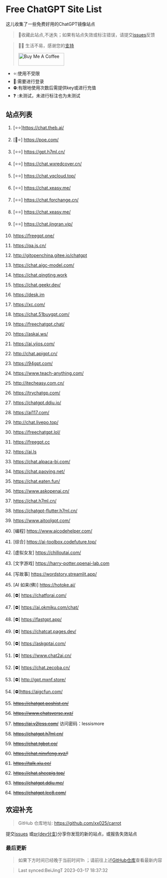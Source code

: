 # Free ChatGPT Site List

这儿收集了一些免费好用的ChatGPT镜像站点
> 🤭收藏此站点,不迷失；如果有站点失效或标注错误，请提交[issues](https://github.com/xx025/carrot/issues)反馈

> 🧡🧡 生活不易，感谢您的[支持](https://xx025.github.io/pages/zs/)
> 
><a href="https://xx025.github.io/pages/zs/" target="_blank"><img src="https://cdn.buymeacoffee.com/buttons/v2/default-blue.png" alt="Buy Me A Coffee" style="height: 40px !important;width: 145px !important;" ></a>

- ⭐:使用不受限
- 🔑:需要进行登录
- ⛔:有限地使用次数后需提供key或进行充值
- ❓ :未测试，未进行标注也为未测试

## 站点列表

1. [⭐⭐]https://chat.theb.ai/

2. [🔑⭐] https://poe.com/

3. [⭐⭐] https://gpt.h7ml.cn/

4. [⭐⭐] https://chat.wxredcover.cn/

5. [⭐⭐] https://chat.yqcloud.top/

6. [⭐⭐] https://chat.xeasy.me/

7. [⭐⭐] https://chat.forchange.cn/

8. [⭐⭐] https://chat.xeasy.me/

9. [⭐⭐] https://chat.jingran.vip/

10. https://freegpt.one/

11. https://qa.js.cn/

12. http://gitopenchina.gitee.io/chatgpt

13. https://chat.aigc-model.com/

14. https://chat.qingting.work

15. https://chat.geekr.dev/

16. https://desk.im

17. https://xc.com/

18. https://chat.51buygpt.com/

19. https://freechatgpt.chat/

20. https://askai.ws/

21. https://ai.yiios.com/

22. http://chat.apigpt.cn/

23. https://94gpt.com/

24. https://www.teach-anything.com/

25. http://itecheasy.com.cn/

26. https://trychatgp.com/

27. https://chatgpt.ddiu.io/

28. https://ai117.com/

29. http://chat.livepo.top/

30. https://freechatgpt.lol/

31. https://freegpt.cc

32. https://ai.ls

33. https://chat.alpaca-bi.com/

34. https://chat.paoying.net/

35. https://chat.eaten.fun/

36. https://www.askopenai.cn/

37. https://chat.h7ml.cn/

38. https://chatgpt-flutter.h7ml.cn/

39. https://www.aitoolgpt.com/

40. [编程] https://www.aicodehelper.com/

41. [综合] https://ai-toolbox.codefuture.top/

42. [虚拟女友] https://chilloutai.com/

43. [文字游戏] https://harry-potter.openai-lab.com

44. [写故事] https://wordstory.streamlit.app/

45. [AI 如来(佛)] https://hotoke.ai/

46. [⛔] https://chatforai.com/

47. [⛔] https://ai.okmiku.com/chat/

48. [⛔] https://fastgpt.app/

49. [⛔] https://chatcat.pages.dev/

50. [⛔] https://askgptai.com/

51. [⛔] https://www.chat2ai.cn/

52. [⛔] https://chat.zecoba.cn/

53. [⛔] http://gpt.mxnf.store/

54. [⛔]https://aigcfun.com/

55. ~~https://chatgpt.poshist.cn/~~

56. ~~https://www.chatsverse.xyz/~~

57. ~~https://ai.v2less.com/~~ 访问密码：lessismore

58. ~~https://chatgpt.h7ml.cn/~~

59. ~~https://chat.tgbot.co/~~

60. ~~https://chat.ninvfeng.xyz/!~~

61. ~~https://talk.xiu.ee/~~

62. ~~https://chat.sheepig.top/~~

63. ~~https://chatgpt.ddiu.me/~~

64. ~~https://chatgpt.lcc8.com/~~

## 欢迎补充

> GitHub 仓库地址: https://github.com/xx025/carrot

提交[issues](https://github.com/xx025/carrot/issues)
或[pr(dev分支)](https://github.com/xx025/carrot/blob/dev/develop.md#向dev分支提交更改)分享你发现的新的站点，或报告失效站点

### 最后更新

> 如果下方时间已经晚于当前时间1h ；请前往上述[GitHub仓库](https://github.com/xx025/carrot)查看最新内容
> 

>Last synced:BeiJingT 2023-03-17 18:37:32
